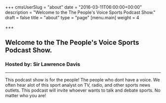+++
cmsUserSlug = "about"
date = "2016-03-11T06:00:00+00:00"
description = "Welcome to the The People's Voice Sports Podcast Show."
draft = false
title = "about"
type = "page"
[menu.main]
weight = 4

+++
## Welcome to the The People's Voice Sports Podcast Show.   

### Hosted by: Sir Lawrence Davis   

---

This podcast show is for the people! The people who dont have a voice. We often hear alot of this sport analyst on TV, radio, and other sports news outlets. This podcast will invite whoever wants to talk and debate sports. No matter who you are!